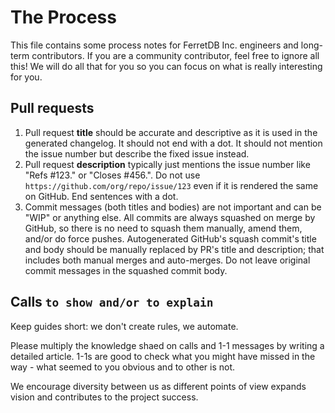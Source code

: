 # The Process

This file contains some process notes for FerretDB Inc. engineers and long-term contributors.
If you are a community contributor, feel free to ignore all this!
We will do all that for you so you can focus on what is really interesting for you.

## Pull requests

1. Pull request **title** should be accurate and descriptive as it is used in the generated changelog.
   It should not end with a dot.
   It should not mention the issue number but describe the fixed issue instead.
2. Pull request **description** typically just mentions the issue number like "Refs #123." or "Closes #456.".
   Do not use `https://github.com/org/repo/issue/123` even if it is rendered the same on GitHub.
   End sentences with a dot.
3. Commit messages (both titles and bodies) are not important and can be "WIP" or anything else.
   All commits are always squashed on merge by GitHub, so there is no need to squash them manually, amend them, and/or do force pushes.
   Autogenerated GitHub's squash commit's title and body should be manually replaced by PR's title and description; that includes both manual merges and auto-merges.
   Do not leave original commit messages in the squashed commit body.

## Calls `to show and/or to explain`

Keep guides short: we don't create rules, we automate.

Please multiply the knowledge shaed on calls and 1-1 messages by writing a detailed article.
1-1s are good to check what you might have missed in the way - what seemed to you obvious and to other is not.

We encourage diversity between us as different points of view expands vision and contributes to the project success.
